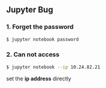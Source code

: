 ## Jupyter Bug

### 1. Forget the password
```bash
$ jupyter notebook password
```

### 2. Can not access
```bash
$ jupyter notebook --ip 10.24.82.21
```
set the __ip address__ directly